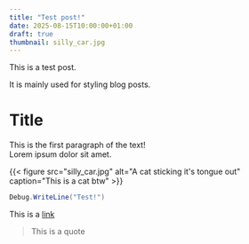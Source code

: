 ```yaml
---
title: "Test post!"
date: 2025-08-15T10:00:00+01:00
draft: true
thumbnail: silly_car.jpg
---
```


This is a test post.

It is mainly used for styling blog posts.

<!--more-->

# Title

This is the first paragraph of the text!  
Lorem ipsum dolor sit amet.

{{< figure src="silly_car.jpg" alt="A cat sticking it's tongue out" caption="This is a cat btw" >}}

```cs
Debug.WriteLine("Test!")
```

This is a [link](https://www.google.com)

> This is a quote
